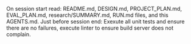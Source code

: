On session start read: README.md, DESIGN.md, PROJECT_PLAN.md, EVAL_PLAN.md, research/SUMMARY.md, RUN.md files, and this AGENTS.md.
Just before session end: Exexute all unit tests and ensure there are no failures, execute linter to ensure build server does not complain.
